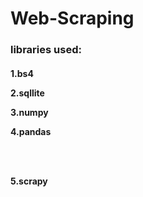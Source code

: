 # Web-Scraping

<h3>libraries used:</h3>

<h4>
    <p>1.bs4</p>
    <p>2.sqllite</p>
    <p>3.numpy</p>
    <p>4.pandas</p>
    <br><br>
    <p>5.scrapy</p>
</h4>
